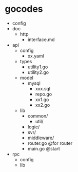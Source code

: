 # gocodes

- config
- doc
  - http
    - interface.md
- api
  - config
    - xx.yaml
  - types
    - utility1.go
    - utility2.go
  - model
    - mysql
      - xxx.sql
      - repo.go
      - xx1.go
      - xx2.go
  - lib
    - common/
      - util/
    - logic/
    - svr/
    - middleware/ 
    - router.go @for router
    - main.go @start
- rpc
  - config
  - lib